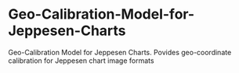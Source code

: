 # Geo-Calibration-Model-for-Jeppesen-Charts
Geo-Calibration Model for Jeppesen Charts. Povides geo-coordinate calibration for Jeppesen chart image formats
